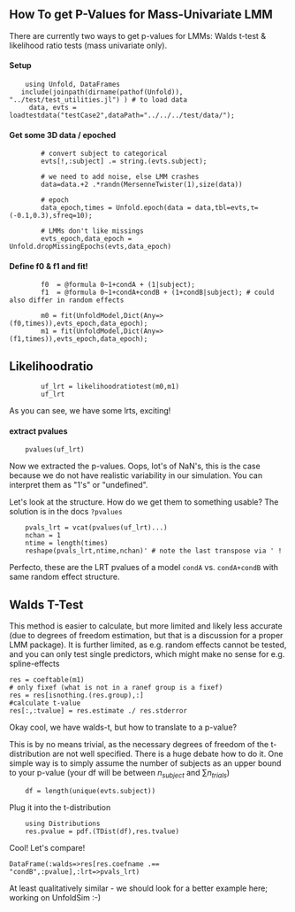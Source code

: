 ## How To get P-Values for Mass-Univariate LMM
There are currently two ways to get p-values for LMMs: Walds t-test & likelihood ratio tests (mass univariate only).

#### Setup
```@example Main
    using Unfold, DataFrames
   include(joinpath(dirname(pathof(Unfold)), "../test/test_utilities.jl") ) # to load data
     data, evts = loadtestdata("testCase2",dataPath="../../../test/data/");
```

#### Get some 3D data / epoched
```@example Main
        # convert subject to categorical
        evts[!,:subject] .= string.(evts.subject); 
   
        # we need to add noise, else LMM crashes
        data=data.+2 .*randn(MersenneTwister(1),size(data))
        
        # epoch
        data_epoch,times = Unfold.epoch(data = data,tbl=evts,τ=(-0.1,0.3),sfreq=10);
        
        # LMMs don't like missings
        evts_epoch,data_epoch = Unfold.dropMissingEpochs(evts,data_epoch) 
```

#### Define f0 & f1 and fit!
```@example Main
        f0  = @formula 0~1+condA + (1|subject);
        f1  = @formula 0~1+condA+condB + (1+condB|subject); # could also differ in random effects
            
        m0 = fit(UnfoldModel,Dict(Any=>(f0,times)),evts_epoch,data_epoch);
        m1 = fit(UnfoldModel,Dict(Any=>(f1,times)),evts_epoch,data_epoch);
```

## Likelihoodratio
```@example Main
        uf_lrt = likelihoodratiotest(m0,m1)
        uf_lrt
```
As you can see, we have some lrts, exciting!

#### extract pvalues
```@example Main
    pvalues(uf_lrt)
```
Now we extracted the p-values. Oops, lot's of NaN's, this is the case because we do not have realistic variability in our simulation. You can interpret them as "1's" or "undefined".

Let's look at the structure. How do we get them to something usable? The solution is in the docs `?pvalues`

```@example Main
    pvals_lrt = vcat(pvalues(uf_lrt)...)
    nchan = 1
    ntime = length(times)
    reshape(pvals_lrt,ntime,nchan)' # note the last transpose via ' !
```

Perfecto, these are the LRT pvalues of a model `condA` vs. `condA+condB` with same random effect structure.

## Walds T-Test
This method is easier to calculate, but more limited and likely less accurate (due to degrees of freedom estimation, but that is a discussion for a proper LMM package). It is further limited, as e.g. random effects cannot be tested, and you can only test single predictors, which might make no sense for e.g. spline-effects

```@example Main
res = coeftable(m1)
# only fixef (what is not in a ranef group is a fixef)
res = res[isnothing.(res.group),:] 
#calculate t-value
res[:,:tvalue] = res.estimate ./ res.stderror
``` 

Okay cool, we have walds-t, but how to translate to a p-value?

This is by no means trivial, as the necessary degrees of freedom of the t-distribution are not well specified. There is a huge debate how to do it.
One simple way is to simply assume the number of subjects as an upper bound to your p-value (your df will be between $n_{subject}$ and $\sum{n_{trials}}$)

```@example Main
    df = length(unique(evts.subject))
```
Plug it into the t-distribution
```@example Main
    using Distributions
    res.pvalue = pdf.(TDist(df),res.tvalue)

```

Cool! Let's compare!
```@example Main
DataFrame(:walds=>res[res.coefname .== "condB",:pvalue],:lrt=>pvals_lrt)
``` 
At least qualitatively similar - we should look for a better example here; working on UnfoldSim :-)
